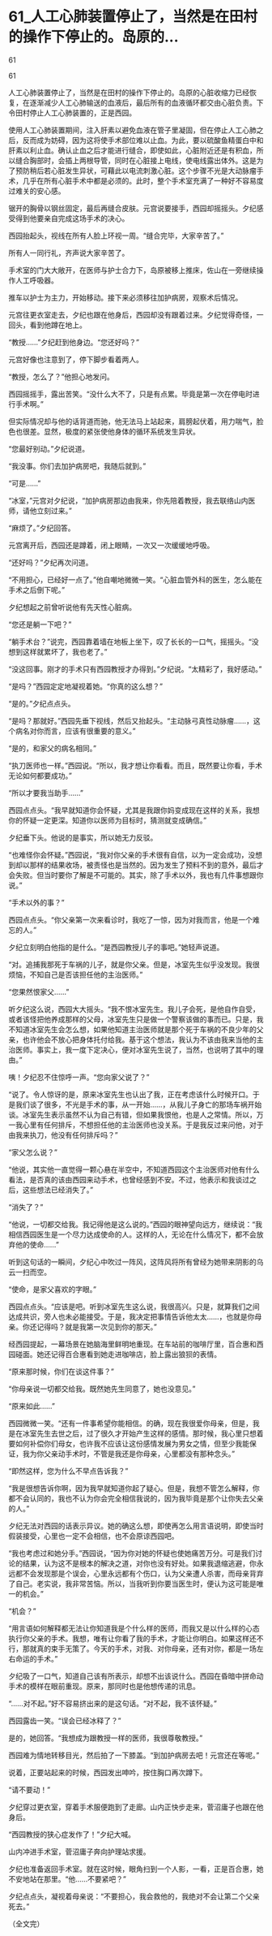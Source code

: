# 61_人工心肺装置停止了，当然是在田村的操作下停止的。岛原的...

61

61

人工心肺装置停止了，当然是在田村的操作下停止的。岛原的心脏收缩力已经恢复，在逐渐减少人工心肺输送的血液后，最后所有的血液循环都交由心脏负责。下令田村停止人工心肺装置的，正是西园。

使用人工心肺装置期间，注入肝素以避免血液在管子里凝固，但在停止人工心肺之后，反而成为妨碍，因为这将使手术部位难以止血。为此，要以硫酸鱼精蛋白中和肝素以利止血。确认止血之后才能进行缝合，即使如此，心脏附近还是有积血，所以缝合胸部时，会插上两根导管，同时在心脏接上电线，使电线露出体外。这是为了预防稍后若心脏发生异状，可藉此以电流刺激心脏。这个步骤不光是大动脉瘤手术，几乎在所有心脏手术中都是必须的。此时，整个手术室充满了一种好不容易度过难关的安心感。

锯开的胸骨以钢丝固定，最后再缝合皮肤。元宫说要接手，西园却摇摇头。夕纪感受得到他要亲自完成这场手术的决心。

西园抬起头，视线在所有人脸上环视一周。“缝合完毕，大家辛苦了。”

所有人一同行礼，齐声说大家辛苦了。

手术室的门大大敞开，在医师与护士合力下，岛原被移上推床，佐山在一旁继续操作人工呼吸器。

推车以护士为主力，开始移动。接下来必须移往加护病房，观察术后情况。

元宫往更衣室走去，夕纪也跟在他身后，西园却没有跟着过来。夕纪觉得奇怪，一回头，看到他蹲在地上。

“教授……”夕纪赶到他身边。“您还好吗？”

元宫好像也注意到了，停下脚步看着两人。

“教授，怎么了？”他担心地发问。

西园摇摇手，露出苦笑。“没什么大不了，只是有点累。毕竟是第一次在停电时进行手术啊。”

但实际情况却与他的话背道而驰，他无法马上站起来，肩膀起伏着，用力喘气，脸色也很差。显然，极度的紧张使他身体的循环系统发生异状。

“您最好别动。”夕纪说道。

“我没事。你们去加护病房吧，我随后就到。”

“可是……”

“冰室，”元宫对夕纪说，“加护病房那边由我来，你先陪着教授，我去联络山内医师，请他立刻过来。”

“麻烦了。”夕纪回答。

元宫离开后，西园还是蹲着，闭上眼睛，一次又一次缓缓地呼吸。

“还好吗？”夕纪再次问道。

“不用担心，已经好一点了。”他自嘲地微微一笑。“心脏血管外科的医生，怎么能在手术之后倒下呢。”

夕纪想起之前曾听说他有先天性心脏病。

“您还是躺一下吧？”

“躺手术台？”说完，西园靠着墙在地板上坐下，叹了长长的一口气，摇摇头。“没想到这样就累坏了，我也老了。”

“没这回事。刚才的手术只有西园教授才办得到。”夕纪说。“太精彩了，我好感动。”

“是吗？”西园定定地凝视着她。“你真的这么想？”

“是的。”夕纪点点头。

“是吗？那就好。”西园先垂下视线，然后又抬起头。“主动脉弓真性动脉瘤……，这个病名对你而言，应该有很重要的意义。”

“是的，和家父的病名相同。”

“执刀医师也一样。”西园说。“所以，我才想让你看看。而且，既然要让你看，手术无论如何都要成功。”

“所以才要我当助手……”

西园点点头。“我早就知道你会怀疑，尤其是我跟你妈变成现在这样的关系，我想你的怀疑一定更深。知道你以医师为目标时，猜测就变成确信。”

夕纪垂下头。他说的是事实，所以她无力反驳。

“也难怪你会怀疑。”西园说，“我对你父亲的手术很有自信，以为一定会成功，没想到却以那样的结果收场，被责怪也是当然的。因为发生了预料不到的意外，最后才会失败。但当时要你了解是不可能的。其实，除了手术以外，我也有几件事想跟你说。”

“手术以外的事？”

西园点点头。“你父亲第一次来看诊时，我吃了一惊，因为对我而言，他是一个难忘的人。”

夕纪立刻明白他指的是什么。“是西园教授儿子的事吧。”她轻声说道。

“对。追捕我那死于车祸的儿子，就是你父亲。但是，冰室先生似乎没发现。我很烦恼，不知自己是否该担任他的主治医师。”

“您果然恨家父……”

听夕纪这么说，西园大大摇头。“我不恨冰室先生。我儿子会死，是他自作自受，或者该怪把他养成那样的父母，冰室先生只是做一个警察该做的事而已。只是，我不知道冰室先生会怎么想，如果他知道主治医师就是那个死于车祸的不良少年的父亲，也许他会不放心把身体托付给我。基于这个想法，我认为不该由我来当他的主治医师。事实上，我一度下定决心，便对冰室先生说了，当然，也说明了其中的理由。”

咦！夕纪忍不住惊呼一声。“您向家父说了？”

“说了。令人惊讶的是，原来冰室先生也认出了我，正在考虑该什么时候开口。于是我们谈了很多，不光是手术的事，从一开始……，从我儿子身亡的那场车祸开始谈。冰室先生表示虽然不认为自己有错，但如果我恨他，也是人之常情。所以，万一我心里有任何排斥，不想担任他的主治医师也没关系。于是我反过来问他，对于由我来执刀，他没有任何排斥吗？”

“家父怎么说？”

“他说，其实他一直觉得一颗心悬在半空中，不知道西园这个主治医师对他有什么看法，是否真的该由西园来动手术，也曾经感到不安。不过，他表示和我谈过之后，这些想法已经消失了。”

“消失了？”

“他说，一切都交给我。我记得他是这么说的。”西园的眼神望向远方，继续说：“我相信西园医生是一个尽力达成使命的人。这样的人，无论在什么情况下，都不会放弃他的使命……”

听到这句话的一瞬间，夕纪心中吹过一阵风，这阵风将所有曾经为她带来阴影的乌云一扫而空。

“使命，是家父喜欢的字眼。”

西园点点头。“应该是吧。听到冰室先生这么说，我很高兴。只是，就算我们之间达成共识，旁人也未必能接受。于是，我决定把事情告诉他太太……，也就是你母亲。你还记得吗？就是我第一次见到你的那天。”

经西园提起，一幕场景在她脑海里鲜明地重现。在车站前的咖啡厅里，百合惠和西园碰面。她还记得百合惠看到她走进咖啡店，脸上露出狼狈的表情。

“原来那时候，你们在谈这件事？”

“你母亲说一切都交给我。既然她先生同意了，她也没意见。”

“原来如此……”

西园微微一笑。“还有一件事希望你能相信。的确，现在我很爱你母亲，但是，我是在冰室先生去世之后，过了很久才开始产生这样的感情。那时候，我心里只想着要如何补偿你们母女，也许我不应该让这份感情发展为男女之情，但至少我能保证，我为你父亲动手术时，不管是我还是你母亲，心里都没有那种念头。”

“即然这样，您为什么不早点告诉我？”

“我是很想告诉你啊，因为我早就知道你起了疑心。但是，我想不管怎么解释，你都不会认同的，我也不认为你会完全相信我说的，因为我毕竟是那个让你失去父亲的人。”

夕纪无法对西园的话表示异议。她的确这么想，即使再怎么用言语说明，即使当时假装接受，心里也一定不会相信，也不会原谅西园吧。

“我也考虑过和她分手。”西园说，“因为你对她的怀疑也使她痛苦万分。可是我们讨论的结果，认为这不是根本的解决之道，对你也没有好处。如果我退缩逃避，你永远都不会发现那是个误会，心里永远都有个伤口，认为父亲遭人杀害，而母亲背弃了自己。老实说，我非常苦恼。所以，当我听到你要当医生时，便认为这可能是唯一的机会。”

“机会？”

“用言语如何解释都无法让你知道我是个什么样的医师，而我又是以什么样的心态执行你父亲的手术。我想，唯有让你看了我的手术，才能让你明白。如果这样还不行，那就真的束手无策了。今天的手术，对我、对你母亲，还有对你，都是一场左右命运的手术。”

夕纪吸了一口气，知道自己该有所表示，却想不出该说什么。西园在昏暗中拼命动手术的模样在眼前重现。原来，那同时也是他想传递的讯息。

“……对不起。”好不容易挤出来的是这句话。“对不起，我不该怀疑。”

西园露齿一笑。“误会已经冰释了？”

是的，她回答。“我想成为跟教授一样的医师，我很尊敬教授。”

西园难为情地转移目光，然后拍了一下膝盖。“到加护病房去吧！元宫还在等呢。”

说着，正要站起来的时候，西园发出呻吟，按住胸口再次蹲下。

“请不要动！”

夕纪穿过更衣室，穿着手术服便跑到了走廊。山内正快步走来，菅沼庸子也跟在他身后。

“西园教授的狭心症发作了！”夕纪大喊。

山内冲进手术室，菅沼庸子奔向护理站求援。

夕纪也准备返回手术室。就在这时候，眼角扫到一个人影，一看，正是百合惠，她不安地站在那里。“他……不要紧吧？”

夕纪点点头，凝视着母亲说：“不要担心，我会救他的，我绝对不会让第二个父亲死去。”

（全文完）